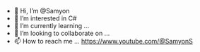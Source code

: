 - 👋 Hi, I’m @Samyon
- 👀 I’m interested in C#
- 🌱 I’m currently learning ...
- 💞️ I’m looking to collaborate on ...
- 📫 How to reach me ...
https://www.youtube.com/@SamyonS
<!---
Samyon/Samyon is a ✨ special ✨ repository because its `README.md` (this file) appears on your GitHub profile.
You can click the Preview link to take a look at your changes.
--->
